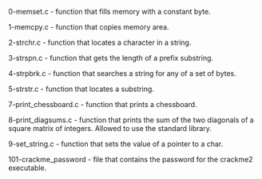0-memset.c - function that fills memory with a constant byte.

1-memcpy.c - function that copies memory area.

2-strchr.c - function that locates a character in a string.

3-strspn.c - function that gets the length of a prefix substring.

4-strpbrk.c - function that searches a string for any of a set of bytes.

5-strstr.c - function that locates a substring.

7-print_chessboard.c - function that prints a chessboard.

8-print_diagsums.c - function that prints the sum of the two diagonals of a square matrix of integers. Allowed to use the standard library.

9-set_string.c - function that sets the value of a pointer to a char.

101-crackme_password - file that contains the password for the crackme2 executable.